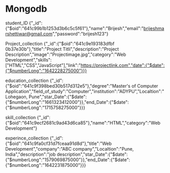 # Mongodb
student_ID
{"_id":{"$oid":"641c99b1b1253d3b6c5c5f61"},"name":"Brijesh","email":"brijeshmarshettiwar@gmail.com","password":"brijesh123"}

Project_collection
{"_id":{"$oid":"641c9e193183dfbf
0b37e30b"},"title":"Project Titli","description":"Project Description","image":"Projectimage.jpg","category":"Web Development","skills":["HTML","CSS","JavaScript"],"link":"https://projectlink.com","date":{"$date":{"$numberLong":"1642228275000"}}}

education_collection
{"_id":{"$oid":"641c9f398bed30b517d312e5"},"degree":"Master's of Computer Application","field_of_study":"Computer","institution":"ADYPU","Localtion":"Lohegaon, Pune","star_Date":{"$date":{"$numberLong":"1661323412000"}},"end_Date":{"$date":{"$numberLong":"1715758275000"}}}

skill_collection
{"_id":{"$oid":"641c9ecf2681c9ad43d6ca85"},"name":"HTML","category":"Web Development"}

experince_collection
{"_id":{"$oid":"641c9fa0cf31d7fceaa91d8d"},"title":"Web Development","company":"ABC company","Localtion":"Pune, India","description":"job description","star_Date":{"$date":{"$numberLong":"1579069875000"}},"end_Date":{"$date":{"$numberLong":"1642231875000"}}}

